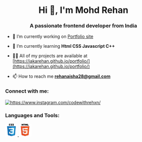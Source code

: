<h1 align="center">Hi 👋, I'm Mohd Rehan</h1>
<h3 align="center">A passionate frontend developer from India</h3>

- 🔭 I’m currently working on [Portfolio site](https://iakarehan.github.io/portfolio/)

- 🌱 I’m currently learning **Html CSS Javascript C++**

- 👨‍💻 All of my projects are available at [https://iakarehan.github.io/portfolio/](https://iakarehan.github.io/portfolio/)

- 📫 How to reach me **rehanaisha28@gmail.com**

<h3 align="left">Connect with me:</h3>
<p align="left">
<a href="https://instagram.com/https://www.instagram.com/codewithrehxn/" target="blank"><img align="center" src="https://raw.githubusercontent.com/rahuldkjain/github-profile-readme-generator/master/src/images/icons/Social/instagram.svg" alt="https://www.instagram.com/codewithrehxn/" height="30" width="40" /></a>
</p>

<h3 align="left">Languages and Tools:</h3>
<p align="left"> <a href="https://www.w3schools.com/css/" target="_blank" rel="noreferrer"> <img src="https://raw.githubusercontent.com/devicons/devicon/master/icons/css3/css3-original-wordmark.svg" alt="css3" width="40" height="40"/> </a> <a href="https://www.w3.org/html/" target="_blank" rel="noreferrer"> <img src="https://raw.githubusercontent.com/devicons/devicon/master/icons/html5/html5-original-wordmark.svg" alt="html5" width="40" height="40"/> </a> </p>
